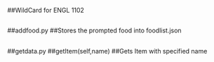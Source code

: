 ##WildCard for ENGL 1102
##
##addfood.py
##Stores the prompted food into foodlist.json
##
##getdata.py
##getItem(self,name)
##Gets Item with specified name
##
##
##
